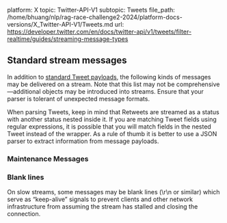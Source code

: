 platform: X
topic: Twitter-API-V1
subtopic: Tweets
file_path: /home/bhuang/nlp/rag-race-challenge2-2024/platform-docs-versions/X_Twitter-API-V1/Tweets.md
url: https://developer.twitter.com/en/docs/twitter-api/v1/tweets/filter-realtime/guides/streaming-message-types

## Standard stream messages

In addition to [standard Tweet payloads](https://developer.twitter.com/en/docs/tweets/data-dictionary/overview/tweet-object.html), the following kinds of messages may be delivered on a stream. Note that this list may not be comprehensive—additional objects may be introduced into streams. Ensure that your parser is tolerant of unexpected message formats.

When parsing Tweets, keep in mind that Retweets are streamed as a status with another status nested inside it. If you are matching Tweet fields using regular expressions, it is possible that you will match fields in the nested Tweet instead of the wrapper. As a rule of thumb it is better to use a JSON parser to extract information from message payloads.

### Maintenance Messages

### Blank lines

On slow streams, some messages may be blank lines (\\r\\n or similar) which serve as “keep-alive” signals to prevent clients and other network infrastructure from assuming the stream has stalled and closing the connection.